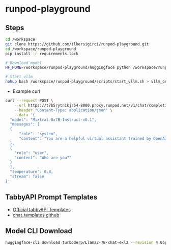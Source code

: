 # runpod-playground

## Steps

```bash
cd /workspace
git clone https://github.com/ilkersigirci/runpod-playground.git
cd /workspace/runpod-playground
pip install -r requirements.lock

# Download model
HF_HOME=/workspace/runpod-playground/huggingface python /workspace/runpod-playground/runpod_playground/download_model.py

# Start vllm
nohup bash /workspace/runpod-playground/scripts/start_vllm.sh > vllm_output.txt &
```

- Example curl

```bash
curl --request POST \
    --url https://t7b5rytnikjr54-8000.proxy.runpod.net/v1/chat/completions \
    --header "Content-Type: application/json" \
    --data '{
  "model": "Mixtral-8x7B-Instruct-v0.1",
  "messages": [
  {
      "role": "system",
      "content": "You are a helpful virtual assistant trained by OpenAI."
  },
  {
    "role": "user",
    "content": "Who are you?"
  }
  ], 
  "temperature": 0.8,
  "stream": false
}'
```

## TabbyAPI Prompt Templates

- [Official tabbyAPI Templates](https://github.com/theroyallab/llm-prompt-templates/)
- [chat_templates github](https://github.com/chujiezheng/chat_templates)

## Model CLI Download

```bash
huggingface-cli download turboderp/Llama2-7B-chat-exl2 --revision 4.0bpw --local-dir-use-symlinks False --local-dir my_model_dir
```